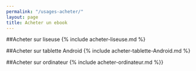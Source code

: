```yaml
---
permalink: "/usages-acheter/"
layout: page
title: Acheter un ebook
---
```


##Acheter sur liseuse
{% include acheter-liseuse.md %}

##Acheter sur tablette Android
{% include acheter-tablette-Android.md %}

##Acheter sur ordinateur
{% include acheter-ordinateur.md %}}